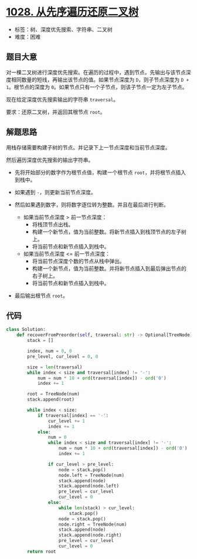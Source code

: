 # [1028. 从先序遍历还原二叉树](https://leetcode.cn/problems/recover-a-tree-from-preorder-traversal/)

- 标签：树、深度优先搜索、字符串、二叉树
- 难度：困难

## 题目大意

对一棵二叉树进行深度优先搜索。在遍历的过程中，遇到节点，先输出与该节点深度相同数量的短线，再输出该节点的值。如果节点深度为 `D`，则子节点深度为 `D + 1`。根节点的深度为 `0`。如果节点只有一个子节点，则该子节点一定为左子节点。

现在给定深度优先搜索输出的字符串 `traversal`。

要求：还原二叉树，并返回其根节点 `root`。

## 解题思路

用栈存储需要构建子树的节点。并记录下上一节点深度和当前节点深度。

然后遍历深度优先搜索的输出字符串。

- 先将开始部分的数字作为根节点值，构建一个根节点 `root`，并将根节点插入到栈中。
- 如果遇到 `-`，则更新当前节点深度。

- 然后如果遇到数字，则将数字逐位转为整数。并且在最后进行判断。
  - 如果当前节点深度 > 前一节点深度：
    - 将栈顶节点出栈。
    - 构建一个新节点，值为当前整数。将新节点插入到栈顶节点的左子树上。
    - 将当前节点和新节点插入到栈中。
  - 如果当前节点深度 <= 前一节点深度：
    - 将当前节点深度个数的节点从栈中弹出。
    - 构建一个新节点，值为当前整数。并将新节点插入到最后弹出节点的右子树上。
    - 将当前节点和新节点插入到栈中。
- 最后输出根节点 `root`。

## 代码

```Python
class Solution:
    def recoverFromPreorder(self, traversal: str) -> Optional[TreeNode]:
        stack = []

        index, num = 0, 0
        pre_level, cur_level = 0, 0

        size = len(traversal)
        while index < size and traversal[index] != '-':
            num = num * 10 + ord(traversal[index]) - ord('0')
            index += 1

        root = TreeNode(num)
        stack.append(root)

        while index < size:
            if traversal[index] == '-':
                cur_level += 1
                index += 1
            else:
                num = 0
                while index < size and traversal[index] != '-':
                    num = num * 10 + ord(traversal[index]) - ord('0')
                    index += 1

                if cur_level > pre_level:
                    node = stack.pop()
                    node.left = TreeNode(num)
                    stack.append(node)
                    stack.append(node.left)
                    pre_level = cur_level
                    cur_level = 0
                else:
                    while len(stack) > cur_level:
                        stack.pop()
                    node = stack.pop()
                    node.right = TreeNode(num)
                    stack.append(node)
                    stack.append(node.right)
                    pre_level = cur_level
                    cur_level = 0
        return root
```

